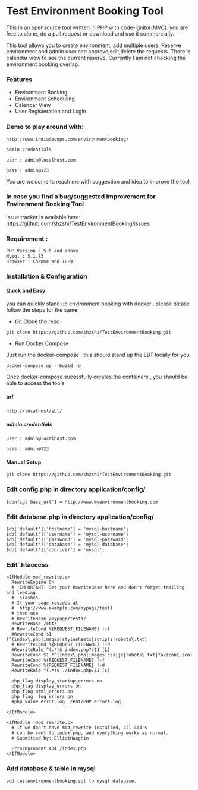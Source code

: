 # Test Environment Booking Tool 

This in an opensource tool written in PHP with code-ignitor(MVC). you are free to clone, do a pull request or download and use it commercially. 

This tool allows you to create environment, add multiple users, Reserve environment and admin user can approve,edit,delete the requests. 
There is calendar view to see the current reserve. Currently I am not checking the environment booking overlap. 

### Features 

- Environment Booking
- Environment Scheduling
- Calendar View
- User Registeration and Login

### Demo to play around with:
``` 
http://www.indiadevops.com/environmentbooking/

admin credentials 

user : admin@localhost.com

pass : admin@123 
```

You are welcome to reach me with suggestion and idea to improve the tool. 


### In case you find a bug/suggested improvement for Environment Booking Tool

issue tracker is available here: https://github.com/shzshi/TestEnvironmentBooking/issues


### Requirement : 
```
PHP Version : 5.6 and above
Mysql : 5.1.73
Browser : Chrome and IE-9 
```

### Installation & Configuration

#### Quick and Easy 

you can quickly stand up environment booking with docker , please please follow the steps for the same 

- Git Clone the repo 

```
git clone https://github.com/shzshi/TestEnvironmentBooking.git
```

- Run Docker Compose 

Just run the docker-compose , this should stand up the EBT locally for you. 

```
docker-compose up --build -d 

```

Once docker-compose sucessfully creates the containers , you should be able to access the tools 

##### url 
```
http://localhost/ebt/

```

##### admin credentials

```
user : admin@localhost.com

pass : admin@123 
```

#### Manual Setup

```
git clone https://github.com/shzshi/TestEnvironmentBooking.git
```

### Edit config.php in directory application/config/
```
$config['base_url'] = http://www.myenvironmentbooking.com
```

### Edit database.php in directory application/config/
```
$db['default']['hostname'] = 'mysql-hostname';
$db['default']['username'] = 'mysql-username';
$db['default']['password'] = 'mysql-password';
$db['default']['database'] = 'mysql-database';
$db['default']['dbdriver'] = 'mysql';
```

### Edit .htaccess
```
<IfModule mod_rewrite.c>
  RewriteEngine On
  # !IMPORTANT! Set your RewriteBase here and don't forget trailing and leading
  #  slashes.
  # If your page resides at
  #  http://www.example.com/mypage/test1
  # then use
  # RewriteBase /mypage/test1/
  RewriteBase /ebt/
  # RewriteCond %{REQUEST_FILENAME} !-f
  #RewriteCond $1 !^(index\.php|images|stylesheets|scripts|robots\.txt)
  # RewriteCond %{REQUEST_FILENAME} !-d
  #RewriteRule ^(.*)$ index.php?/$1 [L]
  RewriteCond $1 !^(index\.php|images|css|js|robots\.txt|favicon\.ico)
  RewriteCond %{REQUEST_FILENAME} !-f
  RewriteCond %{REQUEST_FILENAME} !-d
  RewriteRule ^(.*)$ ./index.php/$1 [L]

  php_flag display_startup_errors on
  php_flag display_errors on
  php_flag html_errors on
  php_flag  log_errors on
  #php_value error_log  /ebt/PHP_errors.log
  
</IfModule>

<IfModule !mod_rewrite.c>
  # If we don't have mod_rewrite installed, all 404's
  # can be sent to index.php, and everything works as normal.
  # Submitted by: ElliotHaughin

  ErrorDocument 404 /index.php
</IfModule>
```

### Add database & table in mysql 
```
add testenvironmentbooking.sql to mysql database.
```